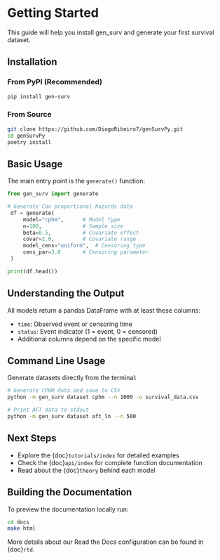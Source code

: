 # Getting Started

This guide will help you install gen_surv and generate your first survival dataset.

## Installation

### From PyPI (Recommended)

```bash
pip install gen-surv
```

### From Source

```bash
git clone https://github.com/DiogoRibeiro7/genSurvPy.git
cd genSurvPy
poetry install
```

## Basic Usage

The main entry point is the `generate()` function:

```python
from gen_surv import generate

# Generate Cox proportional hazards data
 df = generate(
     model="cphm",      # Model type
     n=100,             # Sample size
     beta=0.5,          # Covariate effect
     covar=2.0,         # Covariate range
     model_cens="uniform",  # Censoring type
     cens_par=3.0       # Censoring parameter
 )

print(df.head())
```

## Understanding the Output

All models return a pandas DataFrame with at least these columns:

- `time`: Observed event or censoring time
- `status`: Event indicator (1 = event, 0 = censored)
- Additional columns depend on the specific model

## Command Line Usage

Generate datasets directly from the terminal:

```bash
# Generate CPHM data and save to CSV
python -m gen_surv dataset cphm --n 1000 -o survival_data.csv

# Print AFT data to stdout
python -m gen_surv dataset aft_ln --n 500
```

## Next Steps

- Explore the {doc}`tutorials/index` for detailed examples
- Check the {doc}`api/index` for complete function documentation
- Read about the {doc}`theory` behind each model

## Building the Documentation

To preview the documentation locally run:

```bash
cd docs
make html
```

More details about our Read the Docs configuration can be found in {doc}`rtd`.

